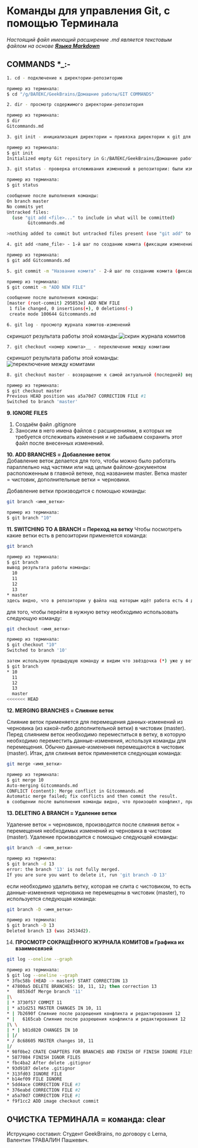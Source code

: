 # Команды для управления Git, с помощью Терминала

_Настоящий файл имеющий расширение .md является текстовым файлом на основе **[Языка Markdown](http://https://ru.wikipedia.org/wiki/Markdown#%D0%A3%D1%82%D0%B8%D0%BB%D0%B8%D1%82%D1%8B)**_

## **COMMANDS** *_:-
```sh
1. cd - подключение к директории-репозиторию

пример из терминала:
$ cd "/g/ВАЛЕКС/GeekBrains/Домашние работы/GIT COMMANDS"
```

```sh
2. dir - просмотр содержимого директории-репозитория

пример из терминала:
$ dir
Gitcommands.md
```

```sh
3. git init - инициализация директории = привязка директории к git для отслеживания изменений.

пример из терминала:
$ git init
Initialized empty Git repository in G:/ВАЛЕКС/GeekBrains/Домашние работы/Git Commands/.git/
```

```sh
3. git status - проверка отслеживания изменений в репозитории: были изменения или нет.

пример из терминала:
$ git status

сообщение после выполнения команды:
On branch master
No commits yet
Untracked files:
  (use "git add <file>..." to include in what will be committed)
        Gitcommands.md

>nothing added to commit but untracked files present (use "git add" to track)
```

```sh
4. git add <name_file> - 1-й шаг по созданию комита (фиксации изменений в файле)

пример из терминала:
$ git add Gitcommands.md
```

```sh
5. git commit -m "Название комита" - 2-й шаг по созданию комита (фиксации изменений в файле)

пример из терминала:
$ git commit -m "ADD NEW FILE"

сообщение после выполнения команды:
[master (root-commit) 295853e] ADD NEW FILE
 1 file changed, 0 insertions(+), 0 deletions(-)
 create mode 100644 Gitcommands.md
```

```sh
6. git log - просмотр журнала комитов-изменений
```
скриншот результата работы этой команды:![скрин журнала комитов](logcommit.jpg)

```Sh
7. git checkout <номер комита>__ - переключение между комитами
```
скриншот результата работы этой команды:
![переключение между комитами](Changecheckoutcommit.jpg)

```sh
8. git checkout master - возвращение к самой актуальной (последней) версии файла

пример из терминала:
$ git checkout master
Previous HEAD position was a5a70d7 CORRECTION FILE #1
Switched to branch 'master'
```

**9. IGNORE FILES**

1. Создаём файл .gitignore
2. Заносим в него имена файлов с расширениями, в которых не требуется отслеживать изменения и не забываем сохранить этот файл после внесенных изменений.

**10. ADD BRANCHES = Добавление веток**\
Добавление веток делается для того, чтобы можно было работать параллельно над частями или над целым файлом-документом расположенным в главной ветеке, под названием master. Ветка master = чистовик, дополнительные ветки = черновики.

Добавление ветки производится с помощью команды:
```sh
git branch <имя_ветки>

пример из терминала: 
$ git branch "10"
```
 
**11. SWITCHING TO A BRANCH = Переход на ветку**
Чтобы посмотреть какие ветки есть в репозитории применяется команда:
```sh
git branch

пример из терминала:
$ git branch
вывод результата работы команды:
  10
  11
  12
  13
* master
здесь видно, что в репозитории у файла над которым идёт работа есть 4 дополнительных ветки = черновика = 10, 11, 12, 13, а звёздочка (*) перед названием наиглавнейшей = чистовой ветки master говорит о том, что сейчас идёт работа в этой ветке.
```
для того, чтобы перейти в нужную ветку необходимо использовать следующую команду:
```sh
git checkout <имя_ветки>

пример из терминала:
$ git checkout "10"
Switched to branch '10'

затем используем предыдущую команду и видим что звёздочка (*) уже у ветки в которую осуществлён переход:
$ git branch
* 10
  11
  12
  13
  master
<<<<<<< HEAD
```
**12. MERGING BRANCHES = Слияние веток** 

Слияние веток применяется для перемещения данных-изменений из черновика (из какой-либо дополнительной ветки) в чистовик (master). Перед слиянием веток необходимо переместиться в ветку, в которую необходимо переместить данные-изменения, используя команды для перемещения. Обычно данные-изменения перемещаются в чистовик (master). Итак, для слияния веток применяется следующая команда:
```sh
git merge <имя_ветки>

пример из терминала:
$ git merge 10
Auto-merging Gitcommands.md
CONFLICT (content): Merge conflict in Gitcommands.md
Automatic merge failed; fix conflicts and then commit the result.
в сообщении после выполнения команды видно, что произошёл конфликт, при перемещении данных-изменений = при слиянии веток. Это произошло потому, что данные-изменения были сразу в обоих ветках в одних и тех же разделах отслеживаемого файла-документа. В таких случаях нужно самостоятельно выбрать данные которые необходимо оставить в файле, таким образом завершив слияние веток = данных-изменений. После слияния веток проводится стандартная, уже известная процедура закомичивания файла = фиксации изменений в файле, после сохранения изменений в файле. 
```

**13. DELETING A BRANCH = Удаление ветки**

Удаление веток = черновиков, производится после слияния веток = перемещения необходимых изменений из черновика в чистовик (master). Удаление производится с помощью следующей команды:
```sh
git branch -d <имя_ветки>

пример из терминла:
$ git branch -d 13
error: the branch '13' is not fully merged.
If you are sure you want to delete it, run 'git branch -D 13'
```
если необходимо удалить ветку, которая не слита с чистовиком, то есть данные-изменения черновика не перемещены в чистовик (master), то используется следующая команда:
```sh
git branch -D <имя_ветки>

пример из терминла:
$ git branch -D 13
Deleted branch 13 (was 24534d2).
```

14. **ПРОСМОТР СОКРАЩЁННОГО ЖУРНАЛА КОМИТОВ и Графика их взаимосвязей** 

```sh
git log --oneline --graph

пример из терминала:
$ git log --oneline --graph
* 3fbc58b (HEAD -> master) START CORRECTION 13
* 47800a5 DELETE BRANCHES: 10, 11, 12; then correction 13
*   88536df Merge branch '11'
|\
| * 3730f57 COMMIT 11
| * a31d251 MASTER CHANGES IN 10, 11
* | 7b2690f Слияние после разрешения конфликта и редактирования 12
* |   6165cab Слияние после разрешения конфликта и редактирования 12
|\ \
| * | b81d820 CHANGES IN 10
| |/
* / 8c68605 MASTER changes 10, 11
|/
* 98f0be2 CRATE CHAPTERS FOR BRANCHES AND FINISH OF FINISH IGNORE FILES
* 5877084 FINISH IGNOR FILES
* fbc4ba2 After delete .gitignor
* 93d9187 delete .gitignor
* 313fd03 IGNORE FILE
* b14ef09 FILE IGNORE
* 5dd4ace CORRECTION FILE #3
* 376eabd CORRECTION FILE #2
* a5a70d7 CORRECTION FILE #1
* f9f1cc2 ADD image checkout commit
```
## **ОЧИСТКА ТЕРМИНАЛА** = команда: clear

Иструкцию составил:
Студент GeekBrains, по договору с Lerna, Валентин ТРАВАЛИН Пашкевич. 